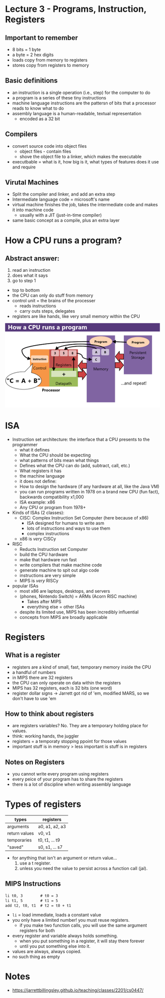 # Lecture 3 - Programs, Instruction, Registers

## Important to remember
* 8 bits = 1 byte
* a byte  = 2 hex digits
* loads copy from memory to registers
* stores copy from registers to memory

## Basic definitions
* an instruction is a single operation (i.e., step) for the computer to do
* a program is a series of these tiny instructions
* machine language instructions are the pattersn of bits that a processor reads to know what to do 
* assembly language is a human-readable, textual representation 
   * encoded as a 32 bit 
  
## Compilers
* convert source code into object files
  * object files - contain files
  * shove the object file to a linker, which makes the executable
* executbable = what is it, how big is it, what types of features does it use and require

## Virutal Machines
* Split the compiler and linker, and add an extra step
* Intermediate language code = microsoft's name
* virtual machine finishes the job, takes the intermediate code and makes it into machine code
  * usually with a JIT (just-in-time compiler)
* same basic concept as a compile, plus an extra layer

# How a CPU runs a program?
## Abstract answer:
1. read an instruction
2. does what it says
3. go to step 1

* top to bottom
* the CPU can only do stuff from memory
* control unit = the brains of the processer
  * reads instructions
  * carry outs steps, delegates
* registers are like hands, like very small memory within the CPU

![how CPU runs a program](how-cpu-runs-a-program.png)

# ISA
* Instruction set architecture: the interface that a CPU presents to the programmer
  * what it defines
   * What the CPU should be expecting 
   * what patterns of bits mean what things
   * Defines what the CPU can do (add, subtract, call, etc.)
   * What registers it has
   * the machine language 
  * it does not define:
   * How to design the hardware (if any hardware at all, like the Java VM) 
  * you can run programs written in 1978 on a brand new CPU (fun fact), backwards compatibility x1,000
  * ISA example: x86 
   * Any CPU or program from 1978+
 * Kinds of ISAs (2 classes):
   * CISC: Complex Instruction Set Computer (here because of x86)
     * ISA designed for humans to write asm
     * lots of instructions and ways to use them
     * complex instructions
    * x86 is *very* CISCy
 * RISC
    * Reducts Instruction set Computer
    * build the CPU hardware
    * make that hardware run fast
    * write compilers that make machine code
    * generate machine to spit out algo code
    * instructions are very simple
    * MIPS is *very* RISCy
* popular ISAs
  * most x86 are laptops, desktops, and servers
  * (phones, Nintendo Switch) = ARMs (Acorn RISC machine)
    * Takes after MIPS
    * everything else = other ISAs
  * despite its limited use, MIPS has been incredibly influential
  * concepts from MIPS are broadly applicable 

# Registers

## What is a register
* registers are a kind of small, fast, temporary memory inside the CPU
* a handful of numbers
* in MIPS there are 32 registers
* the CPU can only operate on data within the registers
* MIPS has 32 registers, each is 32 bits (one word)
* register dollar signs -> Jarrett got rid of 'em, modified MARS, so we don't have to use 'em

## How to think about registers
* are registers variables? No. They are a temporary holding place for values.
* think: working hands, the juggler
* registers = a temporaty stopping ppoint for those values
* important stuff is in memory > less important is stuff is in registers

## Notes on Registers
* you cannot write every program using registers
* every peice of your program has to share the registers 
* there is a lot of discipline when writing assembly language

# Types of registers

| types         | registers      |
|---------------|----------------|
| arguments     | a0, a1, a2, a3 |
| return values | v0, v1         |
| temporaries   | t0, t1, ... t9 |
| "saved"       | s0, s1, ... s7 |

* for anything that isn't an argument or return value…
  1. use a t register.
  2. unless you need the value to persist across a function call (jal).
  
## MIPS Instructions
```
li t0, 3        # t0 = 3
li t1, 5        # t1 = 5
add t2, t0, t1  # t2 = t0 + t1
```
* `li` = load immediate, loads a constant value
* you only have a limited number! you must reuse registers.
  * if you make two function calls, you will use the same argument registers for both
* every register and variable always holds something.
    * when you put something in a register, it will stay there forever
    * until you put something else into it.
* values are always, always copied.
* no such thing as empty

# Notes
* https://jarrettbillingsley.github.io/teaching/classes/2201/cs0447/
